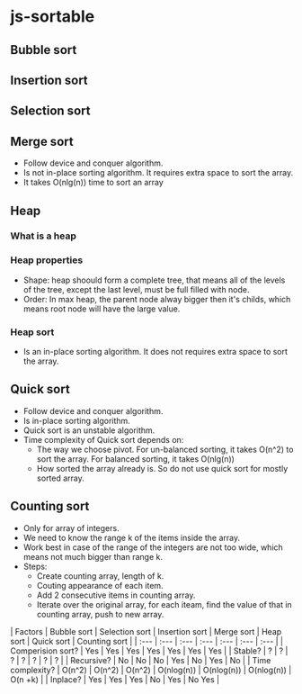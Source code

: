 # js-sortable

## Bubble sort

## Insertion sort

## Selection sort

## Merge sort
- Follow device and conquer algorithm.
- Is not in-place sorting algorithm. It requires extra space to sort the array.
- It takes O(nlg(n)) time to sort an array

## Heap
### What is a heap
### Heap properties
- Shape: heap shoould form a complete tree, that means all of the levels of the tree, except the last level, must be full filled with node.
- Order: In max heap, the parent node alway bigger then it's childs, which means root node will have the large value.
### Heap sort
- Is an in-place sorting algorithm. It does not requires extra space to sort the array.

## Quick sort
- Follow device and conquer algorithm.
- Is in-place sorting algorithm.
- Quick sort is an unstable algorithm.
- Time complexity of Quick sort depends on:
  - The way we choose pivot. For un-balanced sorting, it takes O(n^2) to sort the array. For balanced sorting, it takes O(nlg(n))
  - How sorted the array already is. So do not use quick sort for mostly sorted array.

## Counting sort
- Only for array of integers.
- We need to know the range k of the items inside the array.
- Work best in case of the range of the integers are not too wide, which means not much bigger than range k.
- Steps:
  - Create counting array, length of k.
  - Couting appearance of each item.
  - Add 2 consecutive items in counting array.
  - Iterate over the original array, for each iteam, find the value of that in counting array, push to new array.

| Factors | Bubble sort | Selection sort | Insertion sort | Merge sort | Heap sort | Quick sort | Counting sort | 
| :---    | :---        | :---           | :---           | :---       | :---      | :---       |
| Comperision sort?   | Yes | Yes | Yes | Yes | Yes | Yes | Yes |
| Stable?   | ? | ? | ? | ? | ? | ? | ? |
| Recursive?   | No | No | No | Yes | No | Yes | No |
| Time complexity?   | O(n^2) | O(n^2) | O(n^2) | O(nlog(n)) | O(nlog(n)) | O(nlog(n)) | O(n +k) |
| Inplace?   | Yes | Yes | Yes | No | Yes | No  Yes |